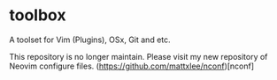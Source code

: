 # toolbox
A toolset for Vim (Plugins), OSx, Git and etc.

This repository is no longer maintain. Please visit my new repository of Neovim configure files. (https://github.com/mattxlee/nconf)[nconf]
